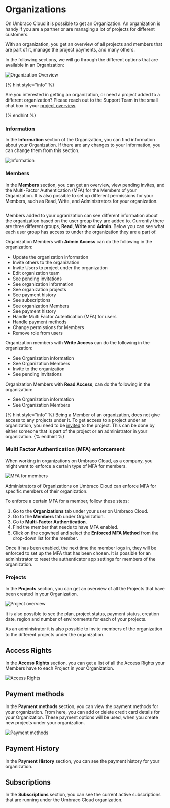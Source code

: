 # Organizations

On Umbraco Cloud it is possible to get an Organization. An organization is handy if you are a partner or are managing a lot of projects for different customers.

With an organization, you get an overview of all projects and members that are part of it, manage the project payments, and many others.

In the following sections, we will go through the different options that are available in an Organization:

![Organization Overview](images/Cloud-org-overview.png)

{% hint style="info" %}

Are you interested in getting an organization, or need a project added to a different organization? Please reach out to the Support Team in the small chat box in your [project overview](https://www.s1.umbraco.io/projects).

{% endhint %}


### Information

In the **Information** section of the Organization, you can find information about your Organization. If there are any changes to your Information, you can change them from this section.

![Information](images/Information-v10.png)

### Members

In the **Members** section, you can get an overview, view pending invites, and the Multi-Factor Authentication (MFA) for the Members of your Organization. It is also possible to set up different permissions for your Members, such as Read, Write, and Administrators for your organization.

<figure><img src="../../../.gitbook/assets/members.png" alt=""><figcaption></figcaption></figure>

Members added to your ogranization can see different information about the organization based on the user group they are added to. Currently there are three different groups, **Read**, **Write** and **Admin**.
Below you can see what each user group has access to under the organization they are a part of.

Organization Members with **Admin Access** can do the following in the organization:

* Update the organization information
* Invite others to the organization
* Invite Users to project under the organization
* Edit organization team
* See pending invitations
* See organization information
* See organization projects
* See payment history
* See subscriptions
* See organization Members
* See payment history
* Handle Multi Factor Autentication (MFA) for users
* Handle payment methods
* Change permissions for Members
* Remove role from users


Organization members with **Write Access** can do the following in the organization:

* See Organization information
* See Organization Members
* Invite to the organization
* See pending invitations

Organization Members with **Read Access**, can do the following in the organization:

* See Organization information
* See Organization Members

{% hint style="info" %}
Being a Member of an organization, does not give access to any projects under it. To get access to a project under an organization, you need to be [invited](/umbraco-cloud/set-up/users-on-cloud.md) to the project. This can be done by either someone that is part of the project or an administrator in your organization.
{% endhint %}

### Multi Factor Authentication (MFA) enforcement

When working in organizations on Umbraco Cloud, as a company, you might want to enforce a certain type of MFA for members.

![MFA for members](images/mfa-page.png)

Administrators of Organizations on Umbraco Cloud can enforce MFA for specific members of their organization.

To enforce a certain MFA for a member, follow these steps:

1. Go to the **Organizations** tab under your user on Umbraco Cloud.
2. Go to the **Members** tab under Organization.
3. Go to **Multi-Factor Authentication**.
4. Find the member that needs to have MFA enabled.
5. Click on the cogwheel and select the **Enforced MFA Method** from the drop-down list for the member.

Once it has been enabled, the next time the member logs in, they will be enforced to set up the MFA that has been chosen.
It is possible for an administrator to reset the authenticator app settings for members of the organization.

### Projects

In the **Projects** section, you can get an overview of all the Projects that have been created in your Organization.

![Project overview](images/org-projects.png)

It is also possible to see the plan, project status, payment status, creation date, region and number of environments for each of your projects.

As an administrator it is also possible to invite members of the organization to the different projects under the organization.

## Access Rights

In the **Access Rights** section, you can get a list of all the Access Rights your Members have to each Project in your Organization.

![Access Rights](images/Access_rights-v10.png)

## Payment methods

In the **Payment methods** section, you can view the payment methods for your organization. From here, you can add or delete credit card details for your Organization. These payment options will be used, when you create new projects under your organization.

![Payment methods](images/payment-methods-v10.png)

## Payment History

In the **Payment History** section, you can see the payment history for your organization.

## Subscriptions

In the **Subscriptions** section, you can see the current active subscriptions that are running under the Umbraco Cloud organization.
